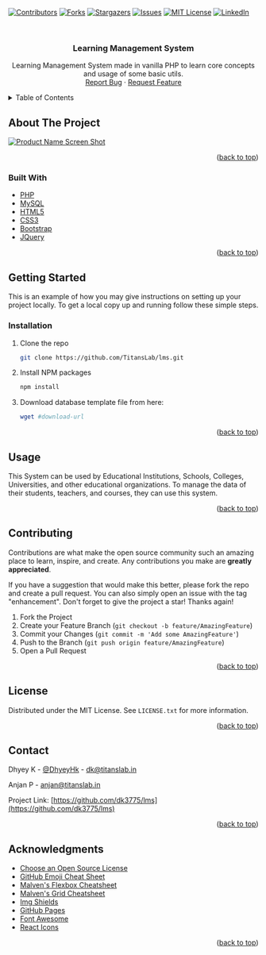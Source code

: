 <div id="top"></div>
<!--
*** Thanks for checking out the Best-README-Template. If you have a suggestion
*** that would make this better, please fork the repo and create a pull request
*** or simply open an issue with the tag "enhancement".
*** Don't forget to give the project a star!
*** Thanks again! Now go create something AMAZING! :D
-->



<!-- PROJECT SHIELDS -->
<!--
*** I'm using markdown "reference style" links for readability.
*** Reference links are enclosed in brackets [ ] instead of parentheses ( ).
*** See the bottom of this document for the declaration of the reference variables
*** for contributors-url, forks-url, etc. This is an optional, concise syntax you may use.
*** https://www.markdownguide.org/basic-syntax/#reference-style-links
-->
[![Contributors][contributors-shield]][contributors-url]
[![Forks][forks-shield]][forks-url]
[![Stargazers][stars-shield]][stars-url]
[![Issues][issues-shield]][issues-url]
[![MIT License][license-shield]][license-url]
[![LinkedIn][linkedin-shield]][linkedin-url]



<!-- PROJECT LOGO -->
<br />
<div align="center">

<h3 align="center">Learning Management System</h3>

  <p align="center">
    Learning Management System made in vanilla PHP to learn core concepts and usage of some basic utils.
    <br />
    <a href="https://github.com/dk3775/lms/issues">Report Bug</a>
    ·
    <a href="https://github.com/dk3775/lms/issues">Request Feature</a>
  </p>
</div>



<!-- TABLE OF CONTENTS -->
<details>
  <summary>Table of Contents</summary>
  <ol>
    <li>
      <a href="#about-the-project">About The Project</a>
      <ul>
        <li><a href="#built-with">Built With</a></li>
      </ul>
    </li>
    <li>
      <a href="#getting-started">Getting Started</a>
      <ul>
        <li><a href="#prerequisites">Prerequisites</a></li>
        <li><a href="#installation">Installation</a></li>
      </ul>
    </li>
    <li><a href="#usage">Usage</a></li>
    <li><a href="#roadmap">Roadmap</a></li>
    <li><a href="#contributing">Contributing</a></li>
    <li><a href="#license">License</a></li>
    <li><a href="#contact">Contact</a></li>
    <li><a href="#acknowledgments">Acknowledgments</a></li>
  </ol>
</details>



<!-- ABOUT THE PROJECT -->
## About The Project

[![Product Name Screen Shot][product-screenshot]](https://example.com)


<p align="right">(<a href="#top">back to top</a>)</p>



### Built With

* [PHP](https://www.php.net/)
* [MySQL](https://www.mysql.com/)
* [HTML5](https://www.w3.org/TR/html5/)
* [CSS3](https://www.w3.org/Style/)
* [Bootstrap](https://getbootstrap.com)
* [JQuery](https://jquery.com)

<p align="right">(<a href="#top">back to top</a>)</p>



<!-- GETTING STARTED -->
## Getting Started

This is an example of how you may give instructions on setting up your project locally.
To get a local copy up and running follow these simple steps.

### Installation

1. Clone the repo
   ```sh
   git clone https://github.com/TitansLab/lms.git
   ```
2. Install NPM packages
   ```sh
   npm install
   ```
3. Download database template file from here:
    ```sh
    wget #download-url
    ```

<p align="right">(<a href="#top">back to top</a>)</p>



<!-- USAGE EXAMPLES -->
## Usage

This System can be used by Educational Institutions, Schools, Colleges, Universities, and other educational organizations. To manage the data of their students, teachers, and courses, they can use this system.



<p align="right">(<a href="#top">back to top</a>)</p>



<!-- CONTRIBUTING -->
## Contributing

Contributions are what make the open source community such an amazing place to learn, inspire, and create. Any contributions you make are **greatly appreciated**.

If you have a suggestion that would make this better, please fork the repo and create a pull request. You can also simply open an issue with the tag "enhancement".
Don't forget to give the project a star! Thanks again!

1. Fork the Project
2. Create your Feature Branch (`git checkout -b feature/AmazingFeature`)
3. Commit your Changes (`git commit -m 'Add some AmazingFeature'`)
4. Push to the Branch (`git push origin feature/AmazingFeature`)
5. Open a Pull Request

<p align="right">(<a href="#top">back to top</a>)</p>



<!-- LICENSE -->
## License

Distributed under the MIT License. See `LICENSE.txt` for more information.

<p align="right">(<a href="#top">back to top</a>)</p>



<!-- CONTACT -->
## Contact

Dhyey K - [@DhyeyHk](https://twitter.com/DhyeyHk) - dk@titanslab.in

Anjan P - anjan@titanslab.in

Project Link: [https://github.com/dk3775/lms](https://github.com/dk3775/lms)


<p align="right">(<a href="#top">back to top</a>)</p>



<!-- ACKNOWLEDGMENTS -->
## Acknowledgments

* [Choose an Open Source License](https://choosealicense.com)
* [GitHub Emoji Cheat Sheet](https://www.webpagefx.com/tools/emoji-cheat-sheet)
* [Malven's Flexbox Cheatsheet](https://flexbox.malven.co/)
* [Malven's Grid Cheatsheet](https://grid.malven.co/)
* [Img Shields](https://shields.io)
* [GitHub Pages](https://pages.github.com)
* [Font Awesome](https://fontawesome.com)
* [React Icons](https://react-icons.github.io/react-icons/search)

<p align="right">(<a href="#top">back to top</a>)</p>



<!-- MARKDOWN LINKS & IMAGES -->
<!-- https://www.markdownguide.org/basic-syntax/#reference-style-links -->
[contributors-shield]: https://img.shields.io/github/contributors/dk3775/lms.svg?style=for-the-badge
[contributors-url]: https://github.com/dk3775/lms/graphs/contributors
[forks-shield]: https://img.shields.io/github/forks/dk3775/lms.svg?style=for-the-badge
[forks-url]: https://github.com/dk3775/lms/network/members
[stars-shield]: https://img.shields.io/github/stars/dk3775/lms.svg?style=for-the-badge
[stars-url]: https://github.com/dk3775/lms/stargazers
[issues-shield]: https://img.shields.io/github/issues/dk3775/lms.svg?style=for-the-badge
[issues-url]: https://github.com/dk3775/lms/issues
[license-shield]: https://img.shields.io/github/license/dk3775/lms.svg?style=for-the-badge
[license-url]: https://github.com/dk3775/lms/blob/master/LICENSE.txt
[linkedin-shield]: https://img.shields.io/badge/-LinkedIn-black.svg?style=for-the-badge&logo=linkedin&colorB=555
[linkedin-url]: https://linkedin.com/in/dk21
[product-screenshot]: images/screenshot.png
